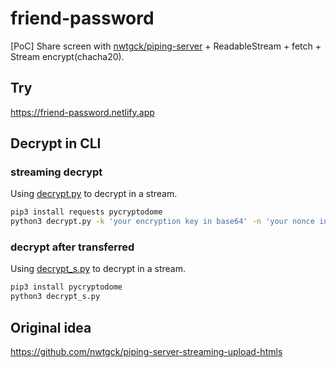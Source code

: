 # friend-password

\[PoC] Share screen with [nwtgck/piping-server](https://github.com/nwtgck/piping-server) + ReadableStream + fetch + Stream encrypt(chacha20).

## Try

<https://friend-password.netlify.app>

## Decrypt in CLI

### streaming decrypt

Using [decrypt.py](./decrypt.py) to decrypt in a stream.

```bash
pip3 install requests pycryptodome
python3 decrypt.py -k 'your encryption key in base64' -n 'your nonce in base64' <your stream url> | mpv -
```

### decrypt after transferred

Using [decrypt_s.py](./decrypt_s.py) to decrypt in a stream.

```bash
pip3 install pycryptodome
python3 decrypt_s.py
```

## Original idea

<https://github.com/nwtgck/piping-server-streaming-upload-htmls>
